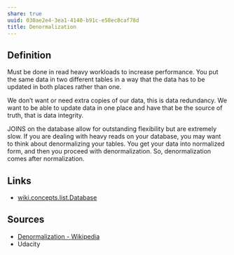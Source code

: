 ```yaml
---
share: true
uuid: 030ae2e4-3ea1-4140-b91c-e58ec8caf78d
title: Denormalization
---
```

## Definition

Must be done in read heavy workloads to increase performance. You put the same data in two different tables in a way that the data has to be updated in both places rather than one.

We don’t want or need extra copies of our data, this is data redundancy. We want to be able to update data in one place and have that be the source of truth, that is data integrity.

JOINS on the database allow for outstanding flexibility but are extremely slow. If you are dealing with heavy reads on your database, you may want to think about denormalizing your tables. You get your data into normalized form, and then you proceed with denormalization. So, denormalization comes after normalization.

## Links

* [wiki.concepts.list.Database](/dentropydaemon-wiki/Wiki/Concepts/List/Database)

## Sources

* [Denormalization - Wikipedia](https://en.wikipedia.org/wiki/Denormalization)
* Udacity